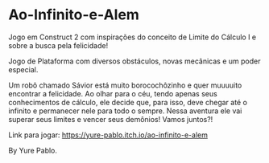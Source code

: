 # Ao-Infinito-e-Alem
Jogo em Construct 2 com inspirações do conceito de Limite do Cálculo I e sobre a busca pela felicidade!

Jogo de Plataforma com diversos obstáculos, novas mecânicas e um poder especial.

Um robô chamado Sávior está muito borocochôzinho e quer muuuuito encontrar a felicidade. Ao olhar para o céu, tendo apenas seus conhecimentos de cálculo, ele decide que, para isso, deve chegar até o infinito e permanecer nele para todo o sempre. Nessa aventura ele vai superar seus limites e vencer seus demônios! 
Vamos juntos?!

Link para jogar: https://yure-pablo.itch.io/ao-infinito-e-alem

By Yure Pablo.


